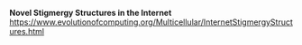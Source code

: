 
**Novel Stigmergy Structures in the Internet** https://www.evolutionofcomputing.org/Multicellular/InternetStigmergyStructures.html